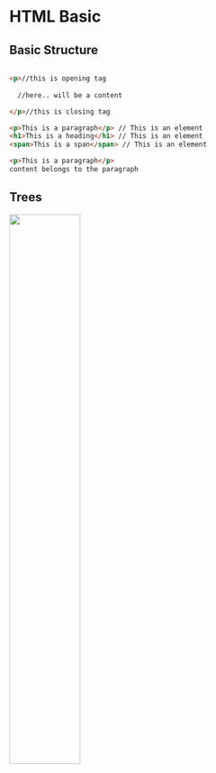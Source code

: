 # HTML Basic

## Basic Structure

```html

<p>//this is opening tag
  
  //here.. will be a content

</p>//this is closing tag

<p>This is a paragraph</p> // This is an element
<h1>This is a heading</h1> // This is an element
<span>This is a span</span> // This is an element

<p>This is a paragraph</p>
content belongs to the paragraph

```

## Trees

<img src="https://github.com/khw1031/Assets/blob/master/udacity_frontend/html_tree01.png?raw=true" width="50%">
